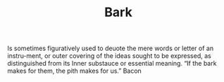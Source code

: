 ---
title: Bark
permalink: "/definitions/bark.html"
body: Is sometimes figuratively used to deuote the mere words or letter of an instru-ment,
  or outer covering of the ideas sought to be expressed, as distinguished from its
  Inner substauce or essential meaning. “If the bark makes for them, the pith makes
  for us.” Bacon
published_at: '2018-07-07'
layout: post
---